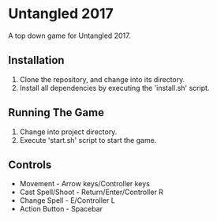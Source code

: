 # Untangled 2017

A top down game for Untangled 2017.

## Installation

1. Clone the repository, and change into its directory.
2. Install all dependencies by executing the 'install.sh' script.

## Running The Game

1. Change into project directory.
2. Execute 'start.sh' script to start the game.

## Controls

* Movement - Arrow keys/Controller keys
* Cast Spell/Shoot - Return/Enter/Controller R
* Change Spell - E/Controller L
* Action Button - Spacebar
